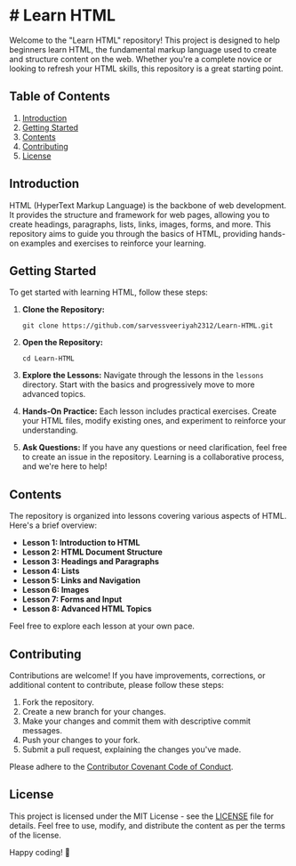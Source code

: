 # # Learn HTML

Welcome to the "Learn HTML" repository! This project is designed to help beginners learn HTML, the fundamental markup language used to create and structure content on the web. Whether you're a complete novice or looking to refresh your HTML skills, this repository is a great starting point.

## Table of Contents

1. [Introduction](#introduction)
2. [Getting Started](#getting-started)
3. [Contents](#contents)
4. [Contributing](#contributing)
5. [License](#license)

## Introduction

HTML (HyperText Markup Language) is the backbone of web development. It provides the structure and framework for web pages, allowing you to create headings, paragraphs, lists, links, images, forms, and more. This repository aims to guide you through the basics of HTML, providing hands-on examples and exercises to reinforce your learning.

## Getting Started

To get started with learning HTML, follow these steps:

1. **Clone the Repository:**
   ```
   git clone https://github.com/sarvessveeriyah2312/Learn-HTML.git
   ```

2. **Open the Repository:**
   ```
   cd Learn-HTML
   ```

3. **Explore the Lessons:**
   Navigate through the lessons in the `lessons` directory. Start with the basics and progressively move to more advanced topics.

4. **Hands-On Practice:**
   Each lesson includes practical exercises. Create your HTML files, modify existing ones, and experiment to reinforce your understanding.

5. **Ask Questions:**
   If you have any questions or need clarification, feel free to create an issue in the repository. Learning is a collaborative process, and we're here to help!

## Contents

The repository is organized into lessons covering various aspects of HTML. Here's a brief overview:

- **Lesson 1: Introduction to HTML**
- **Lesson 2: HTML Document Structure**
- **Lesson 3: Headings and Paragraphs**
- **Lesson 4: Lists**
- **Lesson 5: Links and Navigation**
- **Lesson 6: Images**
- **Lesson 7: Forms and Input**
- **Lesson 8: Advanced HTML Topics**

Feel free to explore each lesson at your own pace.

## Contributing

Contributions are welcome! If you have improvements, corrections, or additional content to contribute, please follow these steps:

1. Fork the repository.
2. Create a new branch for your changes.
3. Make your changes and commit them with descriptive commit messages.
4. Push your changes to your fork.
5. Submit a pull request, explaining the changes you've made.

Please adhere to the [Contributor Covenant Code of Conduct](CODE_OF_CONDUCT.md).

## License

This project is licensed under the MIT License - see the [LICENSE](LICENSE) file for details. Feel free to use, modify, and distribute the content as per the terms of the license.

Happy coding! 🚀